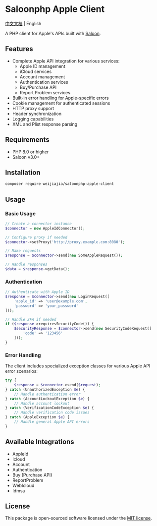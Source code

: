 

# Saloonphp Apple Client

[中文文档](README.zh-CN.md) | English

A PHP client for Apple's APIs built with [Saloon](https://github.com/saloonphp/saloon).

## Features

- Complete Apple API integration for various services:
  - Apple ID management
  - iCloud services
  - Account management
  - Authentication services
  - Buy/Purchase API
  - Report Problem services
- Built-in error handling for Apple-specific errors
- Cookie management for authenticated sessions
- HTTP proxy support
- Header synchronization
- Logging capabilities
- XML and Plist response parsing

## Requirements

- PHP 8.0 or higher
- Saloon v3.0+

## Installation

```bash
composer require weijiajia/saloonphp-apple-client
```

## Usage

### Basic Usage

```php
// Create a connector instance
$connector = new AppleIdConnector();

// Configure proxy if needed
$connector->setProxy('http://proxy.example.com:8080');

// Make requests
$response = $connector->send(new SomeAppleRequest());

// Handle responses
$data = $response->getData();
```

### Authentication

```php
// Authenticate with Apple ID
$response = $connector->send(new LoginRequest([
    'apple_id' => 'user@example.com',
    'password' => 'your_password'
]));

// Handle 2FA if needed
if ($response->requiresSecurityCode()) {
    $securityResponse = $connector->send(new SecurityCodeRequest([
        'code' => '123456'
    ]));
}
```

### Error Handling

The client includes specialized exception classes for various Apple API error scenarios:

```php
try {
    $response = $connector->send($request);
} catch (UnauthorizedException $e) {
    // Handle authentication error
} catch (AccountLockoutException $e) {
    // Handle account lockout
} catch (VerificationCodeException $e) {
    // Handle verification code issues
} catch (AppleException $e) {
    // Handle general Apple API errors
}
```

## Available Integrations

- AppleId
- Icloud
- Account
- Authentication
- Buy (Purchase API)
- ReportProblem
- WebIcloud
- Idmsa

## License

This package is open-sourced software licensed under the [MIT license](LICENSE). 